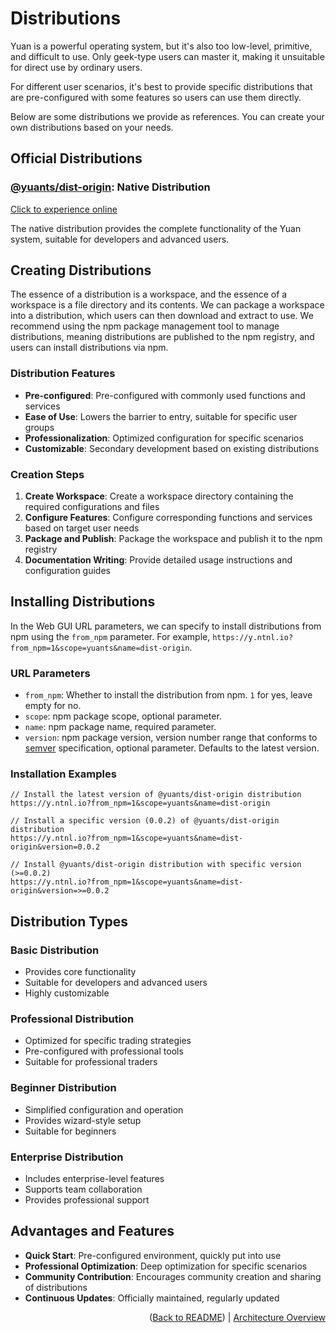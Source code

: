 # Distributions

Yuan is a powerful operating system, but it's also too low-level, primitive, and difficult to use. Only geek-type users can master it, making it unsuitable for direct use by ordinary users.

For different user scenarios, it's best to provide specific distributions that are pre-configured with some features so users can use them directly.

Below are some distributions we provide as references. You can create your own distributions based on your needs.

## Official Distributions

### [@yuants/dist-origin](distributions/origin): Native Distribution

[Click to experience online](https://y.ntnl.io?from_npm=1&scope=yuants&name=dist-origin)

The native distribution provides the complete functionality of the Yuan system, suitable for developers and advanced users.

## Creating Distributions

The essence of a distribution is a workspace, and the essence of a workspace is a file directory and its contents. We can package a workspace into a distribution, which users can then download and extract to use. We recommend using the npm package management tool to manage distributions, meaning distributions are published to the npm registry, and users can install distributions via npm.

### Distribution Features

- **Pre-configured**: Pre-configured with commonly used functions and services
- **Ease of Use**: Lowers the barrier to entry, suitable for specific user groups
- **Professionalization**: Optimized configuration for specific scenarios
- **Customizable**: Secondary development based on existing distributions

### Creation Steps

1. **Create Workspace**: Create a workspace directory containing the required configurations and files
2. **Configure Features**: Configure corresponding functions and services based on target user needs
3. **Package and Publish**: Package the workspace and publish it to the npm registry
4. **Documentation Writing**: Provide detailed usage instructions and configuration guides

## Installing Distributions

In the Web GUI URL parameters, we can specify to install distributions from npm using the `from_npm` parameter. For example, `https://y.ntnl.io?from_npm=1&scope=yuants&name=dist-origin`.

### URL Parameters

- `from_npm`: Whether to install the distribution from npm. `1` for yes, leave empty for no.
- `scope`: npm package scope, optional parameter.
- `name`: npm package name, required parameter.
- `version`: npm package version, version number range that conforms to [semver](https://semver.org/) specification, optional parameter. Defaults to the latest version.

### Installation Examples

```
// Install the latest version of @yuants/dist-origin distribution
https://y.ntnl.io?from_npm=1&scope=yuants&name=dist-origin

// Install a specific version (0.0.2) of @yuants/dist-origin distribution
https://y.ntnl.io?from_npm=1&scope=yuants&name=dist-origin&version=0.0.2

// Install @yuants/dist-origin distribution with specific version (>=0.0.2)
https://y.ntnl.io?from_npm=1&scope=yuants&name=dist-origin&version=>=0.0.2
```

## Distribution Types

### Basic Distribution

- Provides core functionality
- Suitable for developers and advanced users
- Highly customizable

### Professional Distribution

- Optimized for specific trading strategies
- Pre-configured with professional tools
- Suitable for professional traders

### Beginner Distribution

- Simplified configuration and operation
- Provides wizard-style setup
- Suitable for beginners

### Enterprise Distribution

- Includes enterprise-level features
- Supports team collaboration
- Provides professional support

## Advantages and Features

- **Quick Start**: Pre-configured environment, quickly put into use
- **Professional Optimization**: Deep optimization for specific scenarios
- **Community Contribution**: Encourages community creation and sharing of distributions
- **Continuous Updates**: Officially maintained, regularly updated

<p align="right">(<a href="../../README.md">Back to README</a>) | <a href="architecture-overview.md">Architecture Overview</a></p>
